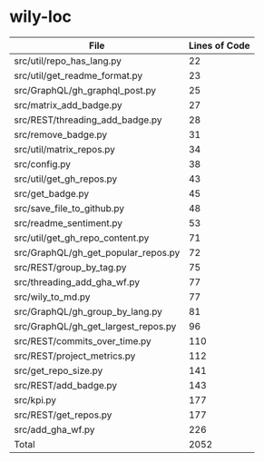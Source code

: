 # wily-loc

| File                                |   Lines of Code |
| --- | --- |
| src/util/repo_has_lang.py           |              22 |
| src/util/get_readme_format.py       |              23 |
| src/GraphQL/gh_graphql_post.py      |              25 |
| src/matrix_add_badge.py             |              27 |
| src/REST/threading_add_badge.py     |              28 |
| src/remove_badge.py                 |              31 |
| src/util/matrix_repos.py            |              34 |
| src/config.py                       |              38 |
| src/util/get_gh_repos.py            |              43 |
| src/get_badge.py                    |              45 |
| src/save_file_to_github.py          |              48 |
| src/readme_sentiment.py             |              53 |
| src/util/get_gh_repo_content.py     |              71 |
| src/GraphQL/gh_get_popular_repos.py |              72 |
| src/REST/group_by_tag.py            |              75 |
| src/threading_add_gha_wf.py         |              77 |
| src/wily_to_md.py                   |              77 |
| src/GraphQL/gh_group_by_lang.py     |              81 |
| src/GraphQL/gh_get_largest_repos.py |              96 |
| src/REST/commits_over_time.py       |             110 |
| src/REST/project_metrics.py         |             112 |
| src/get_repo_size.py                |             141 |
| src/REST/add_badge.py               |             143 |
| src/kpi.py                          |             177 |
| src/REST/get_repos.py               |             177 |
| src/add_gha_wf.py                   |             226 |
| Total                               |            2052 |
